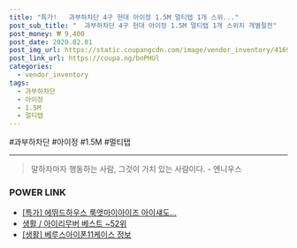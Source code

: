 ```yaml
--- 
title: "특가!   과부하차단 4구 현대 아이정 1.5M 멀티탭 1개 스위..." 
post_sub_title: "  과부하차단 4구 현대 아이정 1.5M 멀티탭 1개 스위치 개별절전" 
post_money: ₩ 9,400 
post_date: 2020.02.01 
post_img_url: https://static.coupangcdn.com/image/vendor_inventory/4169/d8f163979beb7427a8e4b1eed1ba91dad6031464af16359350a0c0fd318d.jpg 
post_link_url: https://coupa.ng/bnPHUl 
categories: 
  - vendor_inventory 
tags: 
  - 과부하차단 
  - 아이정 
  - 1.5M 
  - 멀티탭 
--- 
```

  #과부하차단 #아이정 #1.5M #멀티탭 
<hr> 

> 말하자마자 행동하는 사람, 그것이 가치 있는 사람이다. - 엔니우스 


### POWER LINK

* <a href="https://blog.naver.com/santokki14/221791972356" target="_blank">[특가] 에뛰드하우스 룩앳마이아이즈 아이섀도...</a>
* <a href="https://blog.naver.com/santokki14/221786137094" target="_blank">생활 / 아이리무버 베스트 ~52위</a>
* <a href="https://blog.naver.com/sakai111/221758078730" target="_blank"> [생활] 베루스아이폰11케이스 정보 </a>
